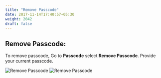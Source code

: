 ```yaml
---
title: "Remove Passcode"
date: 2017-11-14T17:40:57+05:30
weight: 2042
draft: false
---
```


## Remove Passcode: 

To remove passcode, Go to **Passcode** select **Remove Passcode**. Provide your current passcode.

![Remove Passcode](../../../images/ios/40_change_company.png "Remove Passcode")
![Remove Passcode](../../../images/ios/42_remove_passcode.png "Remove Passcode")